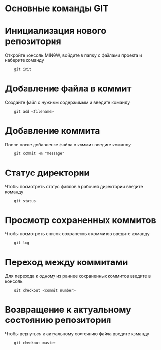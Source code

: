 # Основные команды GIT

# Инициализация нового репозитория 

Откройте консоль MINGW, войдите в папку с файлами проекта и наберите команду
```
    git init
```

# Добавление файла в коммит

Создайте файл с нужным содержимым и введите команду 
```
    git add <filename>
```
# Добавление коммита

После после добавление файла в коммит введите команду
```
    git commit -m "message"
```

# Статус директории

Чтобы посмотреть статус файлов в рабочей директории введите команду
```
    git status
```

# Просмотр сохраненных коммитов 

Чтобы посмотреть список сохраненных коммитов введите команду 
```
    git log
```

# Переход между коммитами 

Для перехода к одному из раннее сохраненных коммитов введите в консоль
```
    git checkout <commit number>
```

# Возвращение к актуальному состоянию репозитория

Чтобы вернуться к актуальному состоянию файла введите команду
```
    git checkout master
```